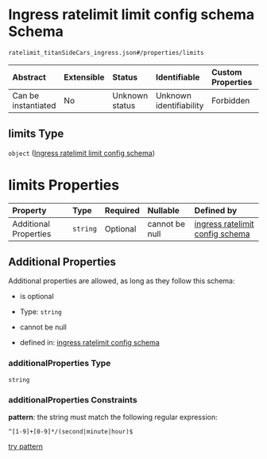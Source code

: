 # Ingress ratelimit limit config schema Schema

```txt
ratelimit_titanSideCars_ingress.json#/properties/limits
```



| Abstract            | Extensible | Status         | Identifiable            | Custom Properties | Additional Properties | Access Restrictions | Defined In                                                                                                     |
| :------------------ | :--------- | :------------- | :---------------------- | :---------------- | :-------------------- | :------------------ | :------------------------------------------------------------------------------------------------------------- |
| Can be instantiated | No         | Unknown status | Unknown identifiability | Forbidden         | Allowed               | none                | [ratelimit\_titanSideCars\_ingress.json\*](../out/ratelimit_titanSideCars_ingress.json "open original schema") |

## limits Type

`object` ([Ingress ratelimit limit config schema](ratelimit_titansidecars_ingress-properties-ingress-ratelimit-limit-config-schema.md))

# limits Properties

| Property              | Type     | Required | Nullable       | Defined by                                                                                                                                                                                                                 |
| :-------------------- | :------- | :------- | :------------- | :------------------------------------------------------------------------------------------------------------------------------------------------------------------------------------------------------------------------- |
| Additional Properties | `string` | Optional | cannot be null | [ingress ratelimit config schema](ratelimit_titansidecars_ingress-properties-ingress-ratelimit-limit-config-schema-additionalproperties.md "ratelimit_titanSideCars_ingress.json#/properties/limits/additionalProperties") |

## Additional Properties

Additional properties are allowed, as long as they follow this schema:



* is optional

* Type: `string`

* cannot be null

* defined in: [ingress ratelimit config schema](ratelimit_titansidecars_ingress-properties-ingress-ratelimit-limit-config-schema-additionalproperties.md "ratelimit_titanSideCars_ingress.json#/properties/limits/additionalProperties")

### additionalProperties Type

`string`

### additionalProperties Constraints

**pattern**: the string must match the following regular expression:&#x20;

```regexp
^[1-9]+[0-9]*/(second|minute|hour)$
```

[try pattern](https://regexr.com/?expression=%5E%5B1-9%5D%2B%5B0-9%5D*%2F\(second%7Cminute%7Chour\)%24 "try regular expression with regexr.com")

